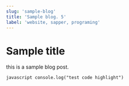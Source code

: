 ```yaml
---
slug: 'sample-blog'
title: 'Sample blog. 5'
label: 'website, sapper, programing'
---
```


# Sample title

this is a sample blog post.

``javascript
  console.log("test code highlight")
``
